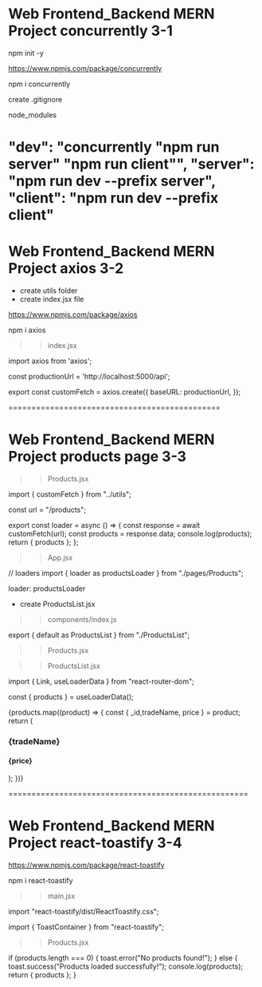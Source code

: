 # Web Frontend_Backend MERN Project concurrently 3-1

npm init -y

https://www.npmjs.com/package/concurrently

npm i concurrently

create .gitignore

node_modules


"dev": "concurrently \"npm run server\" \"npm run client\"",
    "server": "npm run dev --prefix server",
    "client": "npm run dev --prefix client"
===================================
# Web Frontend_Backend MERN Project  axios 3-2

- create utils folder
- create index.jsx file


https://www.npmjs.com/package/axios

npm i axios

>> index.jsx

import axios from 'axios';

const productionUrl = 'http://localhost:5000/api';

export const customFetch = axios.create({
  baseURL: productionUrl,
});


==============================================
# Web Frontend_Backend MERN Project  products page 3-3



>> Products.jsx

import { customFetch } from "../utils";


const url = "/products";

export const loader = async () => {
  const response = await customFetch(url);
  const products = response.data;
  console.log(products);
  return { products };
};

>> App.jsx

// loaders
import { loader as productsLoader } from "./pages/Products";


 loader: productsLoader

- create ProductsList.jsx

>> components/index.js

export { default as ProductsList } from "./ProductsList";


>> Products.jsx

 <div>
      <ProductsList />
    </div>


 >> ProductsList.jsx


import { Link, useLoaderData } from "react-router-dom";


   const { products } = useLoaderData();



   <div className="mt-12 grid gap-y-8">
      {products.map((product) => {
        const { _id,tradeName, price } = product;
         return (
           <Link
             key={_id}
             to={`/products/${_id}`}
             className="p-8 rounded-lg flex flex-col sm:flex-row gap-y-4 flex-wrap  bg-base-100 shadow-xl hover:shadow-2xl duration-300 group"
           >
             <div className="ml-0 sm:ml-16">
               <h3 className="capitalize font-medium text-lg">{tradeName}</h3>
               <h4 className="capitalize text-md text-content">
                 {price}
               </h4>
             </div>
           </Link>
         );
      })}
    </div>

====================================================

# Web Frontend_Backend MERN Project  react-toastify 3-4


https://www.npmjs.com/package/react-toastify

npm i react-toastify

>> main.jsx

import "react-toastify/dist/ReactToastify.css";

import { ToastContainer } from "react-toastify";

<ToastContainer position="top-right" />


>> Products.jsx


 if (products.length === 0) {
    toast.error("No products found!");
  } else {
    toast.success("Products loaded successfully!");
    console.log(products);
    return { products };
  }








   






